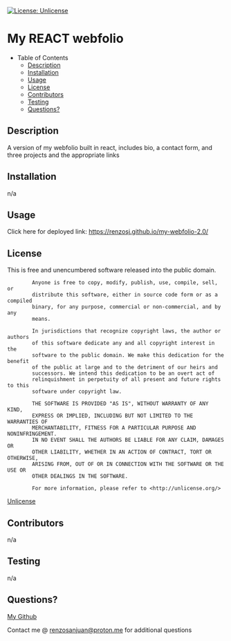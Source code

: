 [![License: Unlicense](https://img.shields.io/badge/license-Unlicense-blue.svg)](http://unlicense.org/)
# My REACT webfolio

- Table of Contents
  - [Description](#description)
  - [Installation](#installation)
  - [Usage](#usage)
  - [License](#license)
  - [Contributors](#contributors)
  - [Testing](#testing)
  - [Questions?](#questions)

<a name="description"></a>
## Description 

A version of my webfolio built in react, includes bio, a contact form, and three projects and the appropriate links

<a name="install"></a>
## Installation

n/a

<a name="use"></a>
## Usage

Click here for deployed link: https://renzosj.github.io/my-webfolio-2.0/

<a name="license"></a>
## License

This is free and unencumbered software released into the public domain.

            Anyone is free to copy, modify, publish, use, compile, sell, or
            distribute this software, either in source code form or as a compiled
            binary, for any purpose, commercial or non-commercial, and by any
            means.
            
            In jurisdictions that recognize copyright laws, the author or authors
            of this software dedicate any and all copyright interest in the
            software to the public domain. We make this dedication for the benefit
            of the public at large and to the detriment of our heirs and
            successors. We intend this dedication to be an overt act of
            relinquishment in perpetuity of all present and future rights to this
            software under copyright law.
            
            THE SOFTWARE IS PROVIDED "AS IS", WITHOUT WARRANTY OF ANY KIND,
            EXPRESS OR IMPLIED, INCLUDING BUT NOT LIMITED TO THE WARRANTIES OF
            MERCHANTABILITY, FITNESS FOR A PARTICULAR PURPOSE AND NONINFRINGEMENT.
            IN NO EVENT SHALL THE AUTHORS BE LIABLE FOR ANY CLAIM, DAMAGES OR
            OTHER LIABILITY, WHETHER IN AN ACTION OF CONTRACT, TORT OR OTHERWISE,
            ARISING FROM, OUT OF OR IN CONNECTION WITH THE SOFTWARE OR THE USE OR
            OTHER DEALINGS IN THE SOFTWARE.
            
            For more information, please refer to <http://unlicense.org/>

[Unlicense](https://unlicense.org/)

<a name="contributors"></a>
## Contributors

n/a

<a name="testing"></a>
## Testing

n/a

<a name="questions"></a>
## Questions?

[My Github](https://www.github.com/renzosj)

Contact me @ renzosanjuan@proton.me for additional questions
